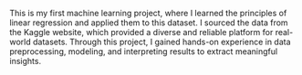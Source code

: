 This is my first machine learning project, where I learned the principles of linear regression and applied them to this dataset. 
I sourced the data from the Kaggle website, which provided a diverse and reliable platform for real-world datasets. Through this project,
I gained hands-on experience in data preprocessing, modeling, and interpreting results to extract meaningful insights.











